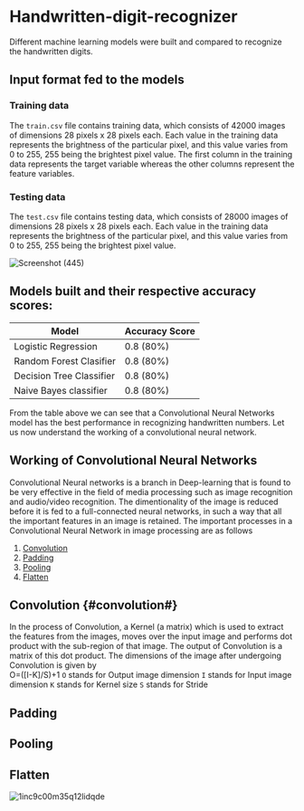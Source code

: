 # Handwritten-digit-recognizer
Different machine learning models were built and compared to recognize the handwritten digits.

## Input format fed to the models
### Training data
The `train.csv` file contains training data, which consists of 42000 images of dimensions 28 pixels x 28 pixels each. Each value in the training data represents the brightness of the particular pixel, and this value varies from 0 to 255, 255 being the brightest pixel value. The first column in the training data represents the target variable whereas the other columns represent the feature variables.
### Testing data
The `test.csv` file contains testing data, which consists of 28000 images of dimensions 28 pixels x 28 pixels each.  Each value in the training data represents the brightness of the particular pixel, and this value varies from 0 to 255, 255 being the brightest pixel value.

![Screenshot (445)](https://user-images.githubusercontent.com/84195790/161395248-1b8d9a76-e622-40e5-91e9-3569d1ffb768.png)

## Models built and their respective accuracy scores:
| Model| Accuracy Score |
|-------|---------------|
| Logistic Regression | 0.8 (80%) | 
| Random Forest Clasifier | 0.8 (80%) | 
| Decision Tree Classifier | 0.8 (80%) |
| Naive Bayes classifier | 0.8 (80%) |

From the table above we can see that a Convolutional Neural Networks model has the best performance in recognizing handwritten numbers.
Let us now understand the working of a convolutional neural network.

## Working of Convolutional Neural Networks
Convolutional Neural networks is a branch in Deep-learning that is found to be very effective in the field of media processing such as image recognition and audio/video recognition.
The dimentionality of the image is reduced before it is fed to a full-connected neural networks, in such a way that all the important features in an image is retained.
The important processes in a Convolutional Neural Network in image processing are as follows
1. [Convolution](#convolution)  
2. [Padding](#padding)
3. [Pooling](#pooling) 
4. [Flatten](#flatten)

## Convolution {#convolution#}
In the process of Convolution, a Kernel (a matrix) which is used to extract the features from the images, moves over the input image and performs dot product with the sub-region of that image. The output of Convolution is a matrix of this dot product.
The dimensions of the image after undergoing Convolution is given by<br/>
O=([I-K]/S)+1
`O` stands for Output image dimension
`I` stands for Input image dimension
`K` stands for Kernel size
`S` stands for Stride

<h2 id="padding"> Padding  </h2>


<h2 id="pooling"> Pooling  </h2>


<h2 id="flatten"> Flatten  </h2>


![1inc9c00m35q12lidqde](https://user-images.githubusercontent.com/84195790/161396010-e9877daa-1ac1-4cb6-ab9d-c54d8c021aa9.png)
